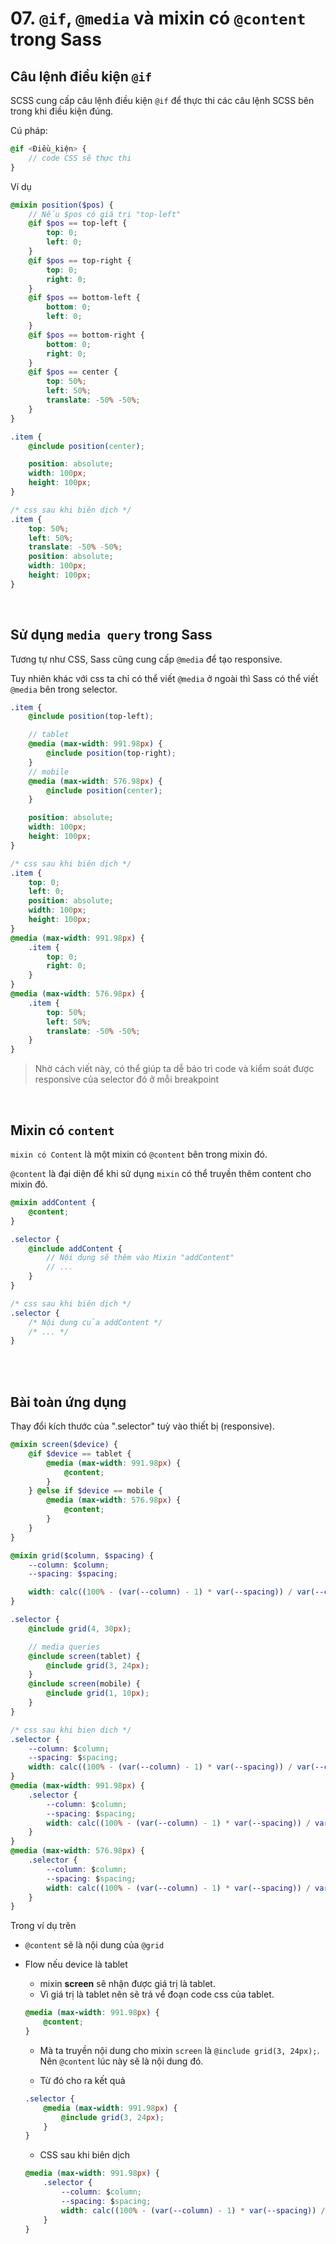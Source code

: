 # 07. `@if`, `@media` và **mixin** có `@content` trong Sass

## Câu lệnh điều kiện `@if`

SCSS cung cấp câu lệnh điều kiện `@if` để thực thi các câu lệnh SCSS bên trong khi điều kiện đúng.

Cú pháp:

```scss
@if <Điều_kiện> {
    // code CSS sẽ thực thi
}
```

Ví dụ

```scss
@mixin position($pos) {
    // Nếu $pos có giá trị "top-left"
    @if $pos == top-left {
        top: 0;
        left: 0;
    }
    @if $pos == top-right {
        top: 0;
        right: 0;
    }
    @if $pos == bottom-left {
        bottom: 0;
        left: 0;
    }
    @if $pos == bottom-right {
        bottom: 0;
        right: 0;
    }
    @if $pos == center {
        top: 50%;
        left: 50%;
        translate: -50% -50%;
    }
}

.item {
    @include position(center);

    position: absolute;
    width: 100px;
    height: 100px;
}
```

```css
/* css sau khi biên dịch */
.item {
    top: 50%;
    left: 50%;
    translate: -50% -50%;
    position: absolute;
    width: 100px;
    height: 100px;
}
```

<br />

## Sử dụng `media query` trong Sass

Tương tự như CSS, Sass cũng cung cấp `@media` để tạo responsive.

Tuy nhiên khác với css ta chỉ có thể viết `@media` ở ngoài thì Sass có thể viết `@media` bên trong selector.

```scss
.item {
    @include position(top-left);

    // tablet
    @media (max-width: 991.98px) {
        @include position(top-right);
    }
    // mobile
    @media (max-width: 576.98px) {
        @include position(center);
    }

    position: absolute;
    width: 100px;
    height: 100px;
}
```

```css
/* css sau khi biên dịch */
.item {
    top: 0;
    left: 0;
    position: absolute;
    width: 100px;
    height: 100px;
}
@media (max-width: 991.98px) {
    .item {
        top: 0;
        right: 0;
    }
}
@media (max-width: 576.98px) {
    .item {
        top: 50%;
        left: 50%;
        translate: -50% -50%;
    }
}
```

> Nhờ cách viết này, có thể giúp ta dễ bảo trì code và kiểm soát được responsive của selector đó ở mỗi breakpoint

<br />

## **Mixin** có `content`

`mixin có Content` là một mixin có `@content` bên trong mixin đó.

`@content` là đại diện để khi sử dụng `mixin` có thể truyền thêm content cho mixin đó.

```scss
@mixin addContent {
    @content;
}

.selector {
    @include addContent {
        // Nội dụng sẽ thêm vào Mixin "addContent"
        // ...
    }
}
```

```css
/* css sau khi biên dịch */
.selector {
    /* Nội dung của addContent */
    /* ... */
}
```

<br />
<br />

## Bài toàn ứng dụng

Thay đổi kích thước của ".selector" tuỳ vào thiết bị (responsive).

```scss
@mixin screen($device) {
    @if $device == tablet {
        @media (max-width: 991.98px) {
            @content;
        }
    } @else if $device == mobile {
        @media (max-width: 576.98px) {
            @content;
        }
    }
}

@mixin grid($column, $spacing) {
    --column: $column;
    --spacing: $spacing;

    width: calc((100% - (var(--column) - 1) * var(--spacing)) / var(--column));
}

.selector {
    @include grid(4, 30px);

    // media queries
    @include screen(tablet) {
        @include grid(3, 24px);
    }
    @include screen(mobile) {
        @include grid(1, 10px);
    }
}
```

```css
/* css sau khi bien dich */
.selector {
    --column: $column;
    --spacing: $spacing;
    width: calc((100% - (var(--column) - 1) * var(--spacing)) / var(--column));
}
@media (max-width: 991.98px) {
    .selector {
        --column: $column;
        --spacing: $spacing;
        width: calc((100% - (var(--column) - 1) * var(--spacing)) / var(--column));
    }
}
@media (max-width: 576.98px) {
    .selector {
        --column: $column;
        --spacing: $spacing;
        width: calc((100% - (var(--column) - 1) * var(--spacing)) / var(--column));
    }
}
```

Trong ví dụ trên

-   `@content` sẽ là nội dung của `@grid`
-   Flow nếu device là tablet

    -   mixin **screen** sẽ nhận được giá trị là tablet.
    -   Vì giá trị là tablet nên sẽ trả về đoạn code css của tablet.

    ```scss
    @media (max-width: 991.98px) {
        @content;
    }
    ```

    -   Mà ta truyền nội dung cho mixin `screen` là `@include grid(3, 24px);`. Nên `@content` lúc này sẽ là nội dung đó.

    -   Từ đó cho ra kết quả

    ```scss
    .selector {
        @media (max-width: 991.98px) {
            @include grid(3, 24px);
        }
    }
    ```

    -   CSS sau khi biên dịch

    ```css
    @media (max-width: 991.98px) {
        .selector {
            --column: $column;
            --spacing: $spacing;
            width: calc((100% - (var(--column) - 1) * var(--spacing)) / var(--column));
        }
    }
    ```
